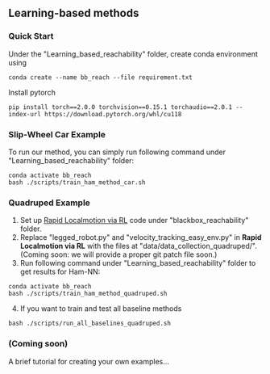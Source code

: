 ## Learning-based methods

### Quick Start <br>
Under the "Learning_based_reachability" folder, create conda environment using 
```
conda create --name bb_reach --file requirement.txt
```
Install pytorch
```
pip install torch==2.0.0 torchvision==0.15.1 torchaudio==2.0.1 --index-url https://download.pytorch.org/whl/cu118
```

### Slip-Wheel Car Example
To run our method, you can simply run following command under "Learning_based_reachability" folder:
```
conda activate bb_reach
bash ./scripts/train_ham_method_car.sh
```

### Quadruped Example
1. Set up [Rapid Localmotion via RL](https://github.com/Improbable-AI/rapid-locomotion-rl/tree/main) code under "blackbox_reachability" folder.
2. Replace "legged_robot.py" and "velocity_tracking_easy_env.py" in **Rapid Localmotion via RL** with the files at "data/data_collection_quadruped/". (Coming soon: we will provide a proper git patch file soon.)
3. Run following command under "Learning_based_reachability" folder to get results for Ham-NN:
```
conda activate bb_reach
bash ./scripts/train_ham_method_quadruped.sh
```
4. If you want to train and test all baseline methods
```
bash ./scripts/run_all_baselines_quadruped.sh
```

### (Coming soon) 
A brief tutorial for creating your own examples...